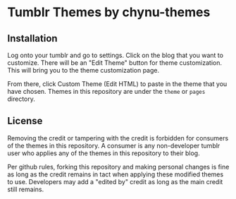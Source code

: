 # Tumblr Themes by chynu-themes

## Installation
Log onto your tumblr and go to settings. Click on the blog that you want to customize. There will be an "Edit Theme" button for theme customization. This will bring you to the theme customization page.

From there, click Custom Theme (Edit HTML) to paste in the theme that you have chosen. Themes in this repository are under the `theme` or `pages` directory.

## License
Removing the credit or tampering with the credit is forbidden for consumers of the themes in this repository. A consumer is any non-developer tumblr user who applies any of the themes in this repository to their blog. 

Per github rules, forking this repository and making personal changes is fine as long as the credit remains in tact when applying these modified themes to use. Developers may add a "edited by" credit as long as the main credit still remains.